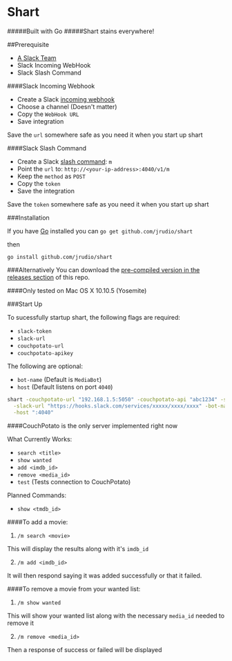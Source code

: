Shart
===

#####Built with Go
#####Shart stains everywhere!

##Prerequisite

- [A Slack Team](https://slack.com/)
- Slack Incoming WebHook
- Slack Slash Command

####Slack Incoming Webhook
- Create a Slack [incoming webhook](https://slack.com/services/new/incoming-webhook)
- Choose a channel (Doesn't matter)
- Copy the `WebHook URL`
- Save integration

Save the `url` somewhere safe as you need it when you start up shart

####Slack Slash Command
- Create a Slack [slash command](https://slack.com/services/new/slash-commands): `m`
- Point the `url` to: `http://<your-ip-address>:4040/v1/m`
- Keep the `method` as `POST`
- Copy the `token`
- Save the integration

Save the `token` somewhere safe as you need it when you start up shart

###Installation

If you have [Go](https://golang.org/) installed you can `go get github.com/jrudio/shart`

then

`go install github.com/jrudio/shart`

###Alternatively
You can download the [pre-compiled version in the releases section](https://github.com/jrudio/shart/releases) of this repo.

####Only tested on Mac OS X 10.10.5 (Yosemite)

###Start Up

To sucessfully startup shart, the following flags are required:

- `slack-token`
- `slack-url`
- `couchpotato-url`
- `couchpotato-apikey`

The following are optional:

- `bot-name` (Default is `MediaBot`)
- `host` (Default listens on port `4040`)

```bash
shart -couchpotato-url "192.168.1.5:5050" -couchpotato-api "abc1234" -slack-token "abc1234" \
  -slack-url "https://hooks.slack.com/services/xxxxx/xxxx/xxxx" -bot-name "ShartBot" \
  -host ":4040"
```

####CouchPotato is the only server implemented right now

What Currently Works:

- `search <title>`
- `show wanted`
- `add <imdb_id>`
- `remove <media_id>`
- `test` (Tests connection to CouchPotato)


Planned Commands:

- `show <tmdb_id>`

####To add a movie:

1. `/m search <movie>`

  This will display the results along with it's `imdb_id`

2. `/m add <imdb_id>`

  It will then respond saying it was added successfully or that it failed.

####To remove a movie from your wanted list:

1. `/m show wanted`

  This will show your wanted list along with the necessary `media_id` needed to remove it

2. `/m remove <media_id>`

  Then a response of success or failed will be displayed
